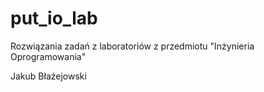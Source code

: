 # put_io_lab
Rozwiązania zadań z laboratoriów z przedmiotu "Inżynieria Oprogramowania"

Jakub Błażejowski
